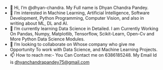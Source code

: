 - 👋 Hi, I’m @dhyan-chandra. My Full name is Dhyan Chandra Pandey. 
- 👀 I’m interested in Machine Learning, Artificial Intelligence, Software Development, Python Programming, Computer Vision, and also in writing about ML, DL and AI.
- 🌱 I’m currently learning Data Science in Detailed. I am Currently Working On Pandas, Numpy, Matplotlib, Tensorflow, Scikit-Learn, Open-Cv and More Python Data Science Modules.
- 💞️ I’m looking to collaborate on Whose company who give me Opportunity To work with Data Science, and Machine Learning Projects.
- 📫 How to reach me:- You Can Contact me on 6386185248. My Email Id is dhyanchandrapandey75@gmail.com

<!---
dhyan-chandra/dhyan-chandra is a ✨ special ✨ repository because its `README.md` (this file) appears on your GitHub profile.
You can click the Preview link to take a look at your changes.
--->
